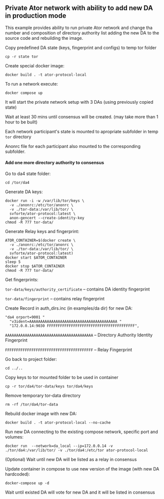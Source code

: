 ## Private Ator network with ability to add new DA in production mode ##

This example provides ability to run private Ator network and change tha number and composition of directory authority list adding the new DA to the source code and rebuilding the image.

Copy predefined DA state (keys, fingerprint and configs) to temp tor folder
```
cp -r state tor
```

Create special docker image:
```
docker build . -t ator-protocol-local
```

To run a network execute:
```
docker compose up
```

It will start the private network setup with 3 DAs (using previously copied state)

Wait at least 30 mins until consensus will be created. (may take more than 1 hour to be built)

Each network participant's state is mounted to apropriate subfolder in temp `tor` directory

Anonrc file for each participant also mounted to the corresponding subfolder.

#### Add one more directory authority to consensus

Go to da4 state folder:
```
cd /tor/da4
```
Generate DA keys:
```
docker run -i -w /var/lib/tor/keys \
  -v ./anonrc:/etc/tor/anonrc \
  -v ./tor-data:/var/lib/tor/ \
  svforte/ator-protocol:latest \
  anon-gencert --create-identity-key
chmod -R 777 tor-data/
```
Generate Relay keys and fingerprint:
```
ATOR_CONTAINER=$(docker create \
  -v ./anonrc:/etc/tor/anonrc \
  -v ./tor-data:/var/lib/tor/ \
  svforte/ator-protocol:latest)
docker start $ATOR_CONTAINER
sleep 5
docker stop $ATOR_CONTAINER
chmod -R 777 tor-data/
```

Get fingerprints:

`tor-data/keys/authority_certificate`  – contains DA identity fingerprint

`tor-data/fingerprint` – contains relay fingerprint

Create Record in auth_dirs.inc (in examples/da dir) for new DA:

```
"da4 orport=9001 "
  "v3ident=AAAAAAAAAAAAAAAAAAAAAAAAAAAAAAAAAAAAAAAA "
  "172.0.0.14:9030 FFFFFFFFFFFFFFFFFFFFFFFFFFFFFFFFFFFFFFFF",
```

`AAAAAAAAAAAAAAAAAAAAAAAAAAAAAAAAAAAAAAAA` – Directory Authority Identity Fingerprint

`FFFFFFFFFFFFFFFFFFFFFFFFFFFFFFFFFFFFFFFF` – Relay Fingerprint

Go back to project folder:
```
cd ../..
```

Copy keys to tor mounted folder to be used in container
```
cp -r tor/da4/tor-data/keys tor/da4/keys
```

Remove temporary tor-data directory
```
rm -rf /tor/da4/tor-data
```

Rebuild docker image with new DA:
```
docker build . -t ator-protocol-local --no-cache
```

Run new DA connecting to the existing compose network, specific port and volumes:
```
docker run  --network=da_local --ip=172.0.0.14 -v ./tor/da4:/var/lib/tor/ -v ./tor/da4:/etc/tor ator-protocol-local
```

(Optional) Wait until new DA will be listed as a relay in consensus

Update container in compose to use new version of the image (with new DA hardcoded):
```
docker-compose up -d
```

Wait until existed DA will vote for new DA and it will be listed in consensus
